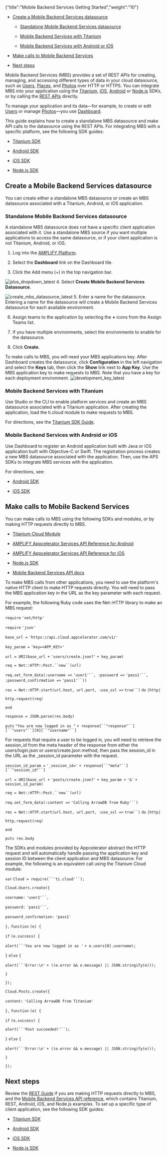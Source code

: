 {"title":"Mobile Backend Services Getting Started","weight":"10"}

* [Create a Mobile Backend Services datasource](#CreateaMobileBackendServicesdatasource)

  * [Standalone Mobile Backend Services datasource](#StandaloneMobileBackendServicesdatasource)

  * [Mobile Backend Services with Titanium](#MobileBackendServiceswithTitanium)

  * [Mobile Backend Services with Android or iOS](#MobileBackendServiceswithAndroidoriOS)

* [Make calls to Mobile Backend Services](#MakecallstoMobileBackendServices)

* [Next steps](#Nextsteps)


Mobile Backend Services (MBS) provides a set of REST APIs for creating, managing, and accessing different types of data in your cloud datasource, such as [Users](/arrowdb/latest/#!/api/Users), [Places](/arrowdb/latest/#!/api/Places), and [Photos](/arrowdb/latest/#!/api/Photos) over HTTP or HTTPS. You can integrate MBS into your application using the [Titanium](/docs/appc/Mobile_Backend_Services/Mobile_Backend_Services_Guide/Mobile_Backend_Services_SDKs/Titanium_SDK_and_Mobile_Backend_Services/), [iOS](/docs/appc/Mobile_Backend_Services/Mobile_Backend_Services_Guide/Mobile_Backend_Services_SDKs/AMPLIFY_Appcelerator_Platform_Services_SDK_for_iOS_Mobile_Backend_Services/), [Android](/docs/appc/Mobile_Backend_Services/Mobile_Backend_Services_Guide/Mobile_Backend_Services_SDKs/AMPLIFY_Appcelerator_Platform_Services_SDK_for_Android_Mobile_Backend_Services/) or [Node.js](/docs/appc/Mobile_Backend_Services/Mobile_Backend_Services_Guide/Mobile_Backend_Services_SDKs/Mobile_Backend_Services_SDK_for_Node.js/) SDKs, or by calling the [REST APIs](/docs/appc/Mobile_Backend_Services/Mobile_Backend_Services_Guide/Using_the_REST_API/) directly.

To manage your application and its data—for example, to create or edit [Users](/arrowdb/latest/#!/api/Users) or manage [Photos](/arrowdb/latest/#!/api/Photos)—you use [Dashboard](https://platform.axway.com/).

This guide explains how to create a standalone MBS datasource and make API calls to the datasource using the REST APIs. For integrating MBS with a specific platform, see the following SDK guides:

* [Titanium SDK](/docs/appc/Mobile_Backend_Services/Mobile_Backend_Services_Guide/Mobile_Backend_Services_SDKs/Titanium_SDK_and_Mobile_Backend_Services/)

* [Android SDK](/docs/appc/Mobile_Backend_Services/Mobile_Backend_Services_Guide/Mobile_Backend_Services_SDKs/AMPLIFY_Appcelerator_Platform_Services_SDK_for_Android_Mobile_Backend_Services/)

* [iOS SDK](/docs/appc/Mobile_Backend_Services/Mobile_Backend_Services_Guide/Mobile_Backend_Services_SDKs/AMPLIFY_Appcelerator_Platform_Services_SDK_for_iOS_Mobile_Backend_Services/)

* [Node.js SDK](/docs/appc/Mobile_Backend_Services/Mobile_Backend_Services_Guide/Mobile_Backend_Services_SDKs/Mobile_Backend_Services_SDK_for_Node.js/)


## Create a Mobile Backend Services datasource

You can create either a standalone MBS datasource or create an MBS datasource associated with a Titanium, Android, or iOS application.

### Standalone Mobile Backend Services datasource

A standalone MBS datasource does not have a specific client application associated with it. Use a standalone MBS source if you want multiple applications to access the same datasource, or if your client application is not Titanium, Android, or iOS.

1. Log into the [AMPLIFY Platform](https://platform.axway.com/).

2. Select the **Dashboard** link on the Dashboard tile.

3. Click the Add menu (+) in the top navigation bar.

  ![plus_dropdown_latest](/Images/appc/download/attachments/49153748/plus_dropdown_latest.png)
4. Select **Create Mobile Backend Services Datasource**.

  ![create_mbs_datasource_latest](/Images/appc/download/attachments/49153748/create_mbs_datasource_latest.png)
5. Enter a name for the datasource. Entering a name for the datasource will create a Mobile Backend Services datasource for each available environment.

6. Assign teams to the application by selecting the **+** icons from the Assign Teams list.

7. If you have multiple environments, select the environments to enable for the datasource.

8. Click **Create.**


To make calls to MBS, you will need your MBS applications key. After Dashboard creates the datasource, click **Configuration** in the left navigation and select the **Keys** tab, then click the **Show** link next to **App Key**. Use the MBS application key to make requests to MBS. Note that you have a key for each deployment environment.
![development_key_latest](/Images/appc/download/attachments/49153748/development_key_latest.png)

### Mobile Backend Services with Titanium

Use Studio or the CLI to enable platform services and create an MBS datasource associated with a Titanium application. After creating the application, load the ti.cloud module to make requests to MBS.

For directions, see the [Titanium SDK Guide](/docs/appc/Quick_Start/).

### Mobile Backend Services with Android or iOS

Use Dashboard to register an Android application built with Java or iOS application built with Objective-C or Swift. The registration process creates a new MBS datasource associated with the application. Then, use the APS SDKs to integrate MBS services with the application.

For directions, see:

* [Android SDK](/docs/appc/Mobile_Backend_Services/Mobile_Backend_Services_Guide/Mobile_Backend_Services_SDKs/AMPLIFY_Appcelerator_Platform_Services_SDK_for_Android_Mobile_Backend_Services/)

* [iOS SDK](/docs/appc/Mobile_Backend_Services/Mobile_Backend_Services_Guide/Mobile_Backend_Services_SDKs/AMPLIFY_Appcelerator_Platform_Services_SDK_for_iOS_Mobile_Backend_Services/)


## Make calls to Mobile Backend Services

You can make calls to MBS using the following SDKs and modules, or by making HTTP requests directly to MBS.

* [Titanium Cloud Module](#!/api/Modules.Cloud)

* [AMPLIFY Appcelerator Services API Reference for Android](/docs/appc/Mobile_Backend_Services/Mobile_Backend_Services_Guide/Mobile_Backend_Services_SDKs/AMPLIFY_Appcelerator_Platform_Services_SDK_for_Android_Mobile_Backend_Services/)

* [AMPLIFY Appcelerator Services API Reference for iOS](/docs/appc/Mobile_Backend_Services/Mobile_Backend_Services_Guide/Mobile_Backend_Services_SDKs/AMPLIFY_Appcelerator_Platform_Services_SDK_for_iOS_Mobile_Backend_Services/)

* [Node.js SDK](/docs/appc/Mobile_Backend_Services/Mobile_Backend_Services_Guide/Mobile_Backend_Services_SDKs/Mobile_Backend_Services_SDK_for_Node.js/)

* [Mobile Backend Services API docs](/arrowdb/latest/#!/api)


To make MBS calls from other applications, you need to use the platform's native HTTP client to make HTTP requests directly. You will need to pass the MBS application key in the URL as the key parameter with each request.

For example, the following Ruby code uses the Net::HTTP library to make an MBS request:

`require` `'net/http'`

`require` `'json'`

`base_url =` `'https://api.cloud.appcelerator.com/v1/'`

`key_param =` `'key=<APP_KEY>'`

`url = URI(base_url +` `'users/create.json?'` `+ key_param)`

`req = Net::HTTP::Post.``new``(url)`

`req.set_form_data(:username =>` `'user1'``, :password =>` `'pass1'``, :password_confirmation =>` `'pass1'``))`

`res = Net::HTTP.start(url.host, url.port, :use_ssl =>` `true``)` `do` `|http|`

`http.request(req)`

`end`

`response = JSON.parse(res.body)`

`puts` `"You are now logged in as "` `+ response[``"response"``][``"users"``][0][``"username"``]`

For requests that require a user to be logged in, you will need to retrieve the session\_id from the meta header of the response from either the users/login.json or users/create.json method, then pass the session\_id in the URL as the \_session\_id parameter with the request.

`session_id_param =` `'_session_id='` `+ response[``"meta"``][``"session_id"``]`

`url = URI(base_url +` `'posts/create.json?'` `+ key_param +` `'&'` `+ session_id_param)`

`req = Net::HTTP::Post.``new``(url)`

`req.set_form_data(:content =>` `'Calling ArrowDB from Ruby'``)`

`res = Net::HTTP.start(url.host, url.port, :use_ssl =>` `true``)` `do` `|http|`

`http.request(req)`

`end`

`puts res.body`

The SDKs and modules provided by Appcelerator abstract the HTTP request and will automatically handle passing the application key and session ID between the client application and MBS datasource. For example, the following is an equivalent call using the Titanium Cloud module:

`var` `Cloud = require(``'ti.cloud'``);`

`Cloud.Users.create({`

`username:` `'user1'``,`

`password:` `'pass1'``,`

`password_confirmation:` `'pass1'`

`},` `function` `(e) {`

`if` `(e.success) {`

`alert(``'You are now logged in as '` `+ e.users[0].username);`

`}` `else` `{`

`alert(``'Error:\n'` `+ ((e.error && e.message) || JSON.stringify(e)));`

`}`

`});`

`Cloud.Posts.create({`

`content:` `'Calling ArrowDB from Titanium'`

`},` `function` `(e) {`

`if` `(e.success) {`

`alert(``'Post succeeded!'``);`

`}` `else` `{`

`alert(``'Error:\n'` `+ ((e.error && e.message) || JSON.stringify(e)));`

`}`

`});`

## Next steps

Review the [REST Guide](/docs/appc/Mobile_Backend_Services/Mobile_Backend_Services_Guide/Using_the_REST_API/) if you are making HTTP requests directly to MBS, and the [Mobile Backend Services API reference](/arrowdb/latest/#!/api), which contains Titanium, REST, Android, iOS, and Node.js examples. To set up a specific type of client application, see the following SDK guides:

* [Titanium SDK](/docs/appc/Mobile_Backend_Services/Mobile_Backend_Services_Guide/Mobile_Backend_Services_SDKs/Titanium_SDK_and_Mobile_Backend_Services/)

* [Android SDK](/docs/appc/Mobile_Backend_Services/Mobile_Backend_Services_Guide/Mobile_Backend_Services_SDKs/AMPLIFY_Appcelerator_Platform_Services_SDK_for_Android_Mobile_Backend_Services/)

* [iOS SDK](/docs/appc/Mobile_Backend_Services/Mobile_Backend_Services_Guide/Mobile_Backend_Services_SDKs/AMPLIFY_Appcelerator_Platform_Services_SDK_for_iOS_Mobile_Backend_Services/)

* [Node.js SDK](/docs/appc/Mobile_Backend_Services/Mobile_Backend_Services_Guide/Mobile_Backend_Services_SDKs/Mobile_Backend_Services_SDK_for_Node.js/)
